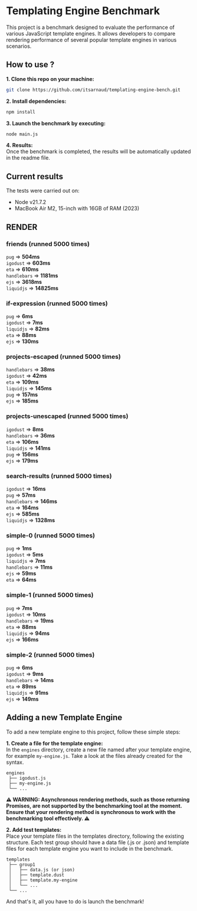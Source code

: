 # Templating Engine Benchmark

This project is a benchmark designed to evaluate the performance of various JavaScript template engines. It allows developers to compare rendering performance of several popular template engines in various scenarios.

## How to use ?

**1. Clone this repo on your machine:**
```bash
git clone https://github.com/itsarnaud/templating-engine-bench.git
```

**2. Install dependencies:**
```bash
npm install
```

**3. Launch the benchmark by executing:**
```bash
node main.js
```

**4. Results:<br/>**
Once the benchmark is completed, the results will be automatically updated in the readme file.

## Current results

The tests were carried out on:
- Node v21.7.2
- MacBook Air M2, 15-inch with 16GB of RAM (2023)

<!-- <render performance> -->
## RENDER 

### friends (runned 5000 times) 
`pug` => **504ms** <br/> 
`igodust` => **603ms** <br/> 
`eta` => **610ms** <br/> 
`handlebars` => **1181ms** <br/> 
`ejs` => **3618ms** <br/> 
`liquidjs` => **14825ms** <br/> 

### if-expression (runned 5000 times) 
`pug` => **6ms** <br/> 
`igodust` => **7ms** <br/> 
`liquidjs` => **82ms** <br/> 
`eta` => **88ms** <br/> 
`ejs` => **130ms** <br/> 

### projects-escaped (runned 5000 times) 
`handlebars` => **38ms** <br/> 
`igodust` => **42ms** <br/> 
`eta` => **109ms** <br/> 
`liquidjs` => **145ms** <br/> 
`pug` => **157ms** <br/> 
`ejs` => **185ms** <br/> 

### projects-unescaped (runned 5000 times) 
`igodust` => **8ms** <br/> 
`handlebars` => **36ms** <br/> 
`eta` => **106ms** <br/> 
`liquidjs` => **141ms** <br/> 
`pug` => **156ms** <br/> 
`ejs` => **179ms** <br/> 

### search-results (runned 5000 times) 
`igodust` => **16ms** <br/> 
`pug` => **57ms** <br/> 
`handlebars` => **146ms** <br/> 
`eta` => **164ms** <br/> 
`ejs` => **585ms** <br/> 
`liquidjs` => **1328ms** <br/> 

### simple-0 (runned 5000 times) 
`pug` => **1ms** <br/> 
`igodust` => **5ms** <br/> 
`liquidjs` => **7ms** <br/> 
`handlebars` => **11ms** <br/> 
`ejs` => **59ms** <br/> 
`eta` => **64ms** <br/> 

### simple-1 (runned 5000 times) 
`pug` => **7ms** <br/> 
`igodust` => **10ms** <br/> 
`handlebars` => **19ms** <br/> 
`eta` => **88ms** <br/> 
`liquidjs` => **94ms** <br/> 
`ejs` => **166ms** <br/> 

### simple-2 (runned 5000 times) 
`pug` => **6ms** <br/> 
`igodust` => **9ms** <br/> 
`handlebars` => **14ms** <br/> 
`eta` => **89ms** <br/> 
`liquidjs` => **91ms** <br/> 
`ejs` => **149ms** <br/> 

<!-- <end> -->

## Adding a new Template Engine

To add a new template engine to this project, follow these simple steps:

**1. Create a file for the template engine:<br/>**
In the `engines` directory, create a new file named after your template engine, for example `my-engine.js`. Take a look at the files already created for the syntax.

```
engines
 ├── igodust.js
 ├── my-engine.js
 └── ...
```
**⚠️ WARNING: Asynchronous rendering methods, such as those returning Promises, are not supported by the benchmarking tool at the moment. Ensure that your rendering method is synchronous to work with the benchmarking tool effectively. ⚠️**

**2. Add test templates: <br/>**
Place your template files in the templates directory, following the existing structure. Each test group should have a data file (.js or .json) and template files for each template engine you want to include in the benchmark.

```
templates
 ├── group1
 │   ├── data.js (or json)
 │   ├── template.dust
 │   ├── template.my-engine
 │   └── ...
 └── ...
```

 And that's it, all you have to do is launch the benchmark!
